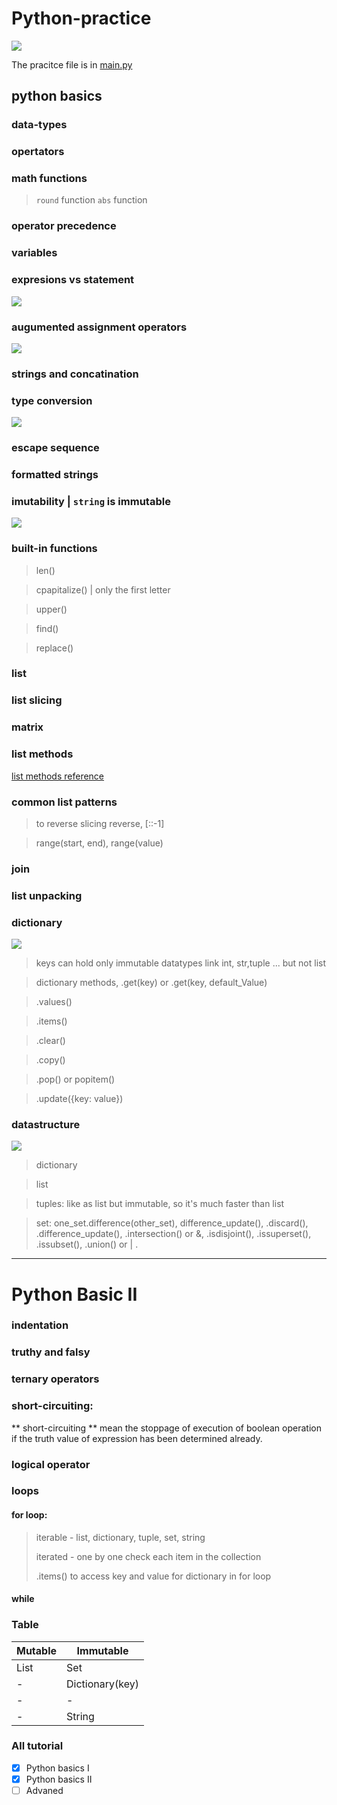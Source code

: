# Python-practice
![](https://media.giphy.com/media/coxQHKASG60HrHtvkt/giphy.gif)


The pracitce file is in [main.py](main.py)
## python basics
### data-types
### opertators
### math functions 
> `round` function
> `abs` function
### operator precedence
### variables
### expresions vs statement
![](https://runestone.academy/ns/books/published/csawesome/_images/assignment.png)
### augumented assignment operators
![](https://slideplayer.com/slide/15781464/88/images/4/Augmented+Assignment+Operators.jpg)
### strings and concatination
### type conversion
![](https://cdn.educba.com/academy/wp-content/uploads/2020/01/Type-Casting-in-Python.jpg)
### escape sequence
### formatted strings
### imutability | `string` is immutable
![](https://csharpcorner-mindcrackerinc.netdna-ssl.com/article/python-datatypes/Images/pd12.png)

### built-in functions
> len()

> cpapitalize() | only the first letter

> upper()

> find()

> replace()
### list
### list slicing
### matrix
### list methods
[ list methods reference ](https://www.w3schools.com/python/python_lists_methods.asp)

### common list patterns
> to reverse slicing reverse, [::-1]

> range(start, end), range(value)

### join
### list unpacking
### dictionary
![](https://media.geeksforgeeks.org/wp-content/uploads/Dictionary-Creation-1.jpg)
> keys can hold only immutable datatypes link int, str,tuple ... but not list

> dictionary methods, .get(key) or .get(key, default_Value)

> .values()

> .items()

> .clear()

> .copy()

>  .pop() or popitem()

> .update({key: value}) 


### datastructure
![](https://miro.medium.com/max/700/1*2JFd94q0vzsEcr-LB-220g.png)
> dictionary

> list

> tuples:  like as list but immutable, so it's much faster than list

> set: one_set.difference(other_set), difference_update(), .discard(), .difference_update(), .intersection() or &, .isdisjoint(), .issuperset(), .issubset(), .union() or | .

---

# Python Basic II

### indentation	
### truthy and falsy
### ternary operators
### short-circuiting: 
** short-circuiting **  mean the stoppage of execution of boolean operation if the truth value of expression has been determined already.
### logical operator
### loops
#### for loop: 
> iterable - list, dictionary, tuple, set, string
> 
> iterated - one by one check each item in the collection
> 
> .items() to access key and value for dictionary in for loop
#### while


### Table

| Mutable | Immutable |
| ----------- | ----------- |
| List | Set |
|  - | Dictionary(key) |
| - | - |
| -  | String |




### All tutorial

- [x] Python basics I
- [x] Python basics II
- [ ] Advaned 
